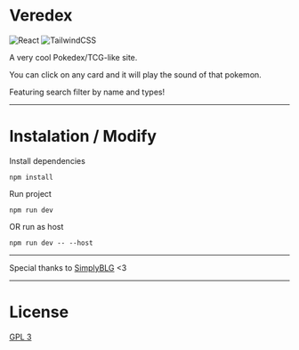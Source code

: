 # Veredex

![React](https://img.shields.io/badge/react-%2320232a.svg?style=for-the-badge&logo=react&logoColor=%2361DAFB)
![TailwindCSS](https://img.shields.io/badge/tailwindcss-%2338B2AC.svg?style=for-the-badge&logo=tailwind-css&logoColor=white)

A very cool Pokedex/TCG-like site.

You can click on any card and it will play the sound of that pokemon.

Featuring search filter by name and types!

---

# Instalation / Modify

Install dependencies

`npm install`

Run project

`npm run dev`

OR run as host

`npm run dev -- --host`

---

Special thanks to [SimplyBLG](https://www.github.com/simplyblgdev) <3

---

# License 
[GPL 3](https://choosealicense.com/licenses/gpl-3.0/)